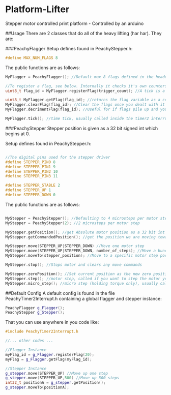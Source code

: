# Platform-Lifter
Stepper motor controlled print platform - Controlled by an arduino

##Usage
There are 2 classes that do all of the heavy lifting (har har). They are:

###PeachyFlagger
Setup defines found in PeachyStepper.h:
```cpp
#define MAX_NUM_FLAGS 8
```

The public functions are as follows:
```cpp
MyFlagger = PeachyFlagger(); //Default max 8 flags defined in the header

//To register a flag, see below. Internally it checks it's own counters and sets the flag after "trigger_count" ticks
uint8_t flag_id = MyFlagger.registerFlag(trigger_count); //A tick is a single Timer2 interrupt (default 200us)

uint8_t MyFlagger.getFlag(flag_id); //returns the flag variable as a count of how many times that flag has been raised
MyFlagger.clearFlag(flag_id); //Clear the flags once you dealt with it
MyFlagger.decrimentFlag(flag_id); //Useful for if flags pile up and you need to do something each time

MyFlagger.tick(); //time tick, usually called inside the timer2 interrupt
```

###PeachyStepper
Stepper position is given as a 32 bit signed int which begins at 0. 

Setup defines found in PeachyStepper.h:
```cpp

//The digital pins used for the stepper driver
#define STEPPER_PIN0 8
#define STEPPER_PIN1 9
#define STEPPER_PIN2 10
#define STEPPER_PIN3 11

#define STEPPER_STABLE 2
#define STEPPER_UP 1
#define STEPPER_DOWN 0
```

The public functions are as follows:
```cpp

MyStepper = PeachyStepper(); //Defaulting to 4 microsteps per motor step
MyStepper = PeachyStepper(2); //2 microsteps per motor step

MyStepper.getPosition(); //get Absolute motor position as a 32 bit int
MyStepper.getCommandedPosition(); //get the position we are moving towards

MyStepper.move(STEPPER_UP|STEPPER_DOWN) //Move one motor step
MyStepper.move(STEPPER_UP|STEPPER_DOWN, number_of_steps); //Move a bunch of motor steps
MyStepper.moveTo(stepper_position); //Move to a specific motor step position

MyStepper.stop(); //Stops motor and clears any move commands

MyStepper.zeroPosition(); //Set current position as the new zero position
MyStepper.step(); //motor step, called if you want to step the motor yourself
MyStepper.micro_step(); //micro step (holding torque only), usually called in the timer interrupt
```

##Default Config
A default config is found in the file PeachyTimer2Interrupt.h containing a global flagger and stepper instance:
```cpp
PeachyFlagger g_Flagger();
PeachyStepper g_Stepper();
```

That you can use anywhere in you code like:
```cpp
#include PeachyTimer2Interrupt.h

//... other codes ...

//Flagger Instance
myFlag_id = g_Flagger.registerFlag(20);
myFlag = g_Flagger.getFlag(myFlag_id);

//Stepper Instance
g_stepper.move(STEPPER_UP) //Move up one step
g_stepper.move(STEPPER_UP,500) //Move up 500 steps
int32_t positionA = g_stepper.getPosition();
g_stepper.moveTo(positionA);
```

